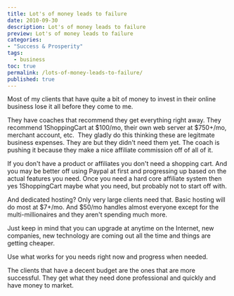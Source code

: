 ```yaml
---
title: Lot's of money leads to failure
date: 2010-09-30
description: Lot's of money leads to failure
preview: Lot's of money leads to failure
categories:
- "Success & Prosperity"
tags:
  - business
toc: true
permalink: /lots-of-money-leads-to-failure/
published: true
---
```

Most of my clients that have quite a bit of money to invest in their online business lose it all before they come to me.

They have coaches that recommend they get everything right away. They recommend 1ShoppingCart at $100/mo, their own web server at $750+/mo, merchant account, etc.  They gladly do this thinking these are legitmate business expenses. They are but they didn't need them yet. The coach is pushing it because they make a nice affiliate commission off of all of it.

If you don't have a product or affiliates you don't need a shopping cart. And you may be better off using Paypal at first and progressing up based on the actual features you need. Once you need a hard core affiliate system then yes 1ShoppingCart maybe what you need, but probably not to start off with.

And dedicated hosting? Only very large clients need that. Basic hosting will do most at $7+/mo. And $50/mo handles almost everyone except for the multi-millionaires and they aren't spending much more.

Just keep in mind that you can upgrade at anytime on the Internet, new companies, new technology are coming out all the time and things are getting cheaper.

Use what works for you needs right now and progress when needed.

The clients that have a decent budget are the ones that are more successful. They get what they need done professional and quickly and have money to market.
